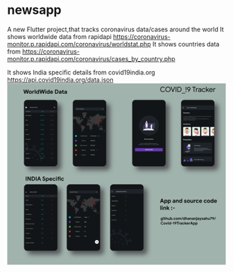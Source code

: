 # newsapp

A new Flutter project,that tracks coronavirus data/cases around the world
It shows worldwide data from rapidapi
https://coronavirus-monitor.p.rapidapi.com/coronavirus/worldstat.php
It shows countries data from
https://coronavirus-monitor.p.rapidapi.com/coronavirus/cases_by_country.php

It shows India specific details from covid19india.org
https://api.covid19india.org/data.json
![](Screenshot/covid.png)
